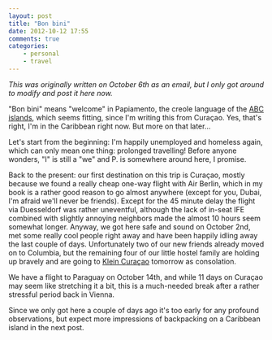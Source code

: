 ```yaml
---
layout: post
title: "Bon bini"
date: 2012-10-12 17:55
comments: true
categories:
    - personal
    - travel
---
```

_This was originally written on October 6th as an email, but I only got around to modify and post it here now._

"Bon bini" means "welcome" in Papiamento, the creole language of the
<a href="http://en.wikipedia.org/wiki/ABC_islands_(Lesser_Antilles)">ABC islands</a>, which seems fitting, since I'm writing this from Curaçao.
Yes, that's right, I'm in the Caribbean right now. But more on that
later...

Let's start from the beginning: I'm happily unemployed and homeless
again, which can only mean one thing: prolonged travelling! Before
anyone wonders, "I" is still a "we" and P. is somewhere around here, I
promise.

Back to the present: our first destination on this trip is Curaçao,
mostly because we found a really cheap one-way flight with Air Berlin,
which in my book is a rather good reason to go almost anywhere (except
for you, Dubai, I'm afraid we'll never be friends). Except for the 45
minute delay the flight via Duesseldorf was rather uneventful,
although the lack of in-seat IFE combined with slightly annoying
neighbors made the almost 10 hours seem somewhat longer. Anyway, we
got here safe and sound on October 2nd, met some really cool people right
away and have been happily idling away the last couple of days.
Unfortunately two of our new friends already moved on to Columbia, but
the remaining four of our little hostel family are holding up bravely
and are going to [Klein Curaçao](http://en.wikipedia.org/wiki/Klein_Cura%C3%A7ao) tomorrow as consolation.

We have a flight to Paraguay on October 14th, and while 11 days on
Curaçao may seem like stretching it a bit, this is a much-needed break
after a rather stressful period back in Vienna.

Since we only got here a couple of days ago it's too
early for any profound observations, but expect more impressions of
backpacking on a Caribbean island in the next post.
